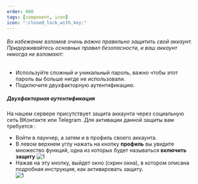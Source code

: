 ```yaml
---
order: 800
tags: [component, icon]
icon: ":closed_lock_with_key:"
---
```

###### Во избежание взломов очень важно правильно защитить свой аккаунт. Придерживайтесь основных правил безопасности, и ваш аккаунт никогда не взломают: 
- Используйте сложный и уникальный пароль, важно чтобы этот пароль вы больше нигде не использовали.
- Подключите двухфакторную аутентификацию.
##### Двухфакторная аутентификация
На нашем сервере присутствует защита аккаунта через социальную сеть ВКонтакте или Telegram. Для активации данной защиты вам требуется :
- Войти в лаунчер, а затем и в профиль своего аккаунта.
- В левом верхнем углу нажать на кнопку **профиль**  вы увидите множество функций, одна из которых будет называться **включить защиту**                                                               ![1](https://i.imgur.com/T4WJGOw.png)
- Нажав на эту кнопку, выйдет окно (скрин окна), в котором описана подробная инструкция, как активировать защиту.  
![1](https://i.imgur.com/KyxSBN3.png) 
